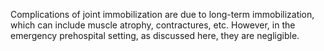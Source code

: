 Complications of joint immobilization are due to long-term immobilization, which can include muscle atrophy, contractures, etc. However, in the emergency prehospital setting, as discussed here, they are negligible.
